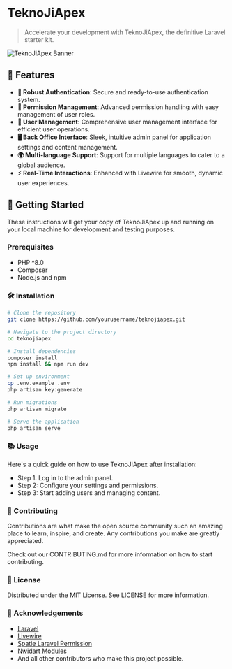 # TeknoJiApex

> Accelerate your development with TeknoJiApex, the definitive Laravel starter kit.

![TeknoJiApex Banner](https://example.com/banner.jpg)  <!-- Replace with an actual image URL -->

## 🚀 Features

- **🔐 Robust Authentication**: Secure and ready-to-use authentication system.
- **🔑 Permission Management**: Advanced permission handling with easy management of user roles.
- **👥 User Management**: Comprehensive user management interface for efficient user operations.
- **🖥️ Back Office Interface**: Sleek, intuitive admin panel for application settings and content management.
- **🌍 Multi-language Support**: Support for multiple languages to cater to a global audience.
- **⚡ Real-Time Interactions**: Enhanced with Livewire for smooth, dynamic user experiences.

## 🌟 Getting Started

These instructions will get your copy of TeknoJiApex up and running on your local machine for development and testing purposes.

### Prerequisites

- PHP ^8.0
- Composer
- Node.js and npm

### 🛠 Installation

```bash
# Clone the repository
git clone https://github.com/yourusername/teknojiapex.git

# Navigate to the project directory
cd teknojiapex

# Install dependencies
composer install
npm install && npm run dev

# Set up environment
cp .env.example .env
php artisan key:generate

# Run migrations
php artisan migrate

# Serve the application
php artisan serve
```
### 📚 Usage
Here's a quick guide on how to use TeknoJiApex after installation:

- Step 1: Log in to the admin panel.
- Step 2: Configure your settings and permissions.
- Step 3: Start adding users and managing content.

### 🤝 Contributing
Contributions are what make the open source community such an amazing place to learn, inspire, and create. Any contributions you make are greatly appreciated.

Check out our CONTRIBUTING.md for more information on how to start contributing.

### 📜 License
Distributed under the MIT License. See LICENSE for more information.

### 💖 Acknowledgements
- [Laravel](https://laravel.com/docs/)
- [Livewire](https://livewire.laravel.com/)
- [Spatie Laravel Permission](https://spatie.be/docs/laravel-permission/)
- [Nwidart Modules](https://nwidart.com/laravel-modules/)
- And all other contributors who make this project possible.
